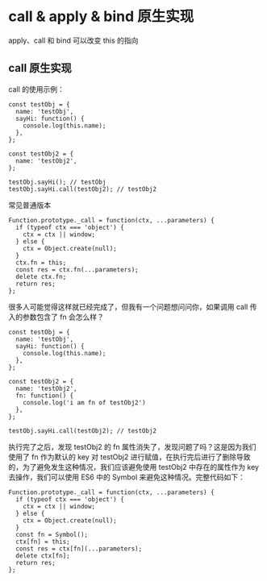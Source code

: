 # call & apply & bind 原生实现

apply、call 和 bind 可以改变 this 的指向

## call 原生实现

call 的使用示例：

```
const testObj = {
  name: 'testObj',
  sayHi: function() {
    console.log(this.name);
  },
}; 

const testObj2 = {
  name: 'testObj2',
};

testObj.sayHi(); // testObj
testObj.sayHi.call(testObj2); // testObj2
```

常见普通版本

```
Function.prototype._call = function(ctx, ...parameters) {
  if (typeof ctx === 'object') {
    ctx = ctx || window;
  } else {
    ctx = Object.create(null);
  }
  ctx.fn = this;
  const res = ctx.fn(...parameters);
  delete ctx.fn;
  return res;
};
```

很多人可能觉得这样就已经完成了，但我有一个问题想问问你，如果调用 call 传入的参数包含了 fn 会怎么样？

```
const testObj = {
  name: 'testObj',
  sayHi: function() {
    console.log(this.name);
  },
}; 

const testObj2 = {
  name: 'testObj2',
  fn: function() {
    console.log('i am fn of testObj2')
  },
};

testObj.sayHi.call(testObj2); // testObj2
```

执行完了之后，发现 testObj2 的 fn 属性消失了，发现问题了吗？这是因为我们使用了 fn 作为默认的 key 对 testObj2 进行赋值，在执行完后进行了删除导致的，为了避免发生这种情况，我们应该避免使用 testObj2 中存在的属性作为 key 去操作，我们可以使用 ES6 中的 Symbol 来避免这种情况。完整代码如下：

```
Function.prototype._call = function(ctx, ...parameters) {
  if (typeof ctx === 'object') {
    ctx = ctx || window;
  } else {
    ctx = Object.create(null);
  }
  const fn = Symbol();
  ctx[fn] = this;
  const res = ctx[fn](...parameters);
  delete ctx[fn];
  return res;
};
```